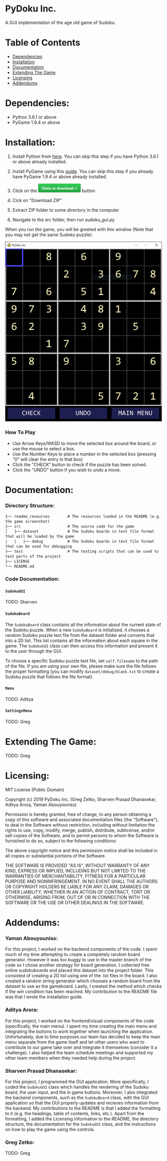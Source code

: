 # PyDoku Inc. #

A GUI implementation of the age old game of Sudoku.

# Table of Contents #

* [Dependencies](#dependencies)
* [Installation](#installation)
* [Documentation](#documentation)
* [Extending The Game](#extending-the-game)
* [Licensing](#licensing)
* [Addendums](#addendums)

# Dependencies: #

- Python 3.6.1 or above
- PyGame 1.9.4 or above

# Installation: #

1. Install Python from [here](https://www.python.org/). You can skip this step if you have Python 3.6.1 or above already installed.

2. Install PyGame using this [guide](https://www.pygame.org/wiki/GettingStarted). You can skip this step if you already have PyGame 1.9.4 or above already installed.

3. Click on the ![picture alt](readme_resources/clone_button.png "Clone or Download") button

4. Cick on "Download ZIP"

5. Extract ZIP folder to some directory in the computer

6. Navigate to the src folder, then run sudoku_gui.py

When you run the game, you will be greeted with this window (Note that you may not get the same Sudoku puzzle):

<p align="center">
  <img src="readme_resources/screenshot.png">
</p>

### How To Play ###

* Use Arrow Keys/WASD to move the selected box around the board, or use the mouse to select a box.
* Use the Number Keys to place a number in the selected box (pressing "0" will clear the entry in that box)
* Click the "CHECK" button to check if the puzzle has been solved.
* Click the "UNDO" button if you wish to undo a move.

# Documentation: #

### Directory Structure: ###

    ├── readme_resources        # The resources loaded in the README (e.g. the game screenshot)
    ├── src                     # The source code for the game
    │   ├── dataset             # The Sudoku boards in text file format that will be loaded by the game
    |   |   ├── debug           # The Sudoku boards in text file format that can be used for debugging
    ├── test                    # The testing scripts that can be used to test parts of the project
    ├── LICENSE
    └── README.md          
    
### Code Documentation: ### 

#### `SudokuGUI` ####
TODO: Sharven

#### `SudokuBoard` ####
The `SudokuBoard` class contains all the information about the current state of the
Sudoku puzzle. When a new `SudokuBoard` is initialized, it chooses a random Sudoku puzzle text file
from the dataset folder and converts that into a 2D list. This list contains all the
information about each square in the game. The `SudokuGUI` class can then access this information
and present it to the user through the GUI.

To choose a specific Sudoku puzzle text file, set `self.filename` to the path of the file. If you are using your own file, please make sure the file follows the proper formatting (you can modify `dataset/debug/blank.txt` to create a Sudoku puzzle that follows the file format).

#### `Menu` ####
TODO: Aditya

#### `SettingsMenu` ####
TODO: Greg

# Extending The Game: #

TODO: Greg

# Licensing: #

MIT License (Public Domain)

Copyright (c) 2019 PyDoku Inc. (Greg Zetko, Sharven Prasad Dhanasekar, Aditya Arora, Yaman Abouyouniss)

Permission is hereby granted, free of charge, to any person obtaining a copy
of this software and associated documentation files (the "Software"), to deal
in the Software without restriction, including without limitation the rights
to use, copy, modify, merge, publish, distribute, sublicense, and/or sell
copies of the Software, and to permit persons to whom the Software is
furnished to do so, subject to the following conditions:

The above copyright notice and this permission notice shall be included in all
copies or substantial portions of the Software.

THE SOFTWARE IS PROVIDED "AS IS", WITHOUT WARRANTY OF ANY KIND, EXPRESS OR
IMPLIED, INCLUDING BUT NOT LIMITED TO THE WARRANTIES OF MERCHANTABILITY,
FITNESS FOR A PARTICULAR PURPOSE AND NONINFRINGEMENT. IN NO EVENT SHALL THE
AUTHORS OR COPYRIGHT HOLDERS BE LIABLE FOR ANY CLAIM, DAMAGES OR OTHER
LIABILITY, WHETHER IN AN ACTION OF CONTRACT, TORT OR OTHERWISE, ARISING FROM,
OUT OF OR IN CONNECTION WITH THE SOFTWARE OR THE USE OR OTHER DEALINGS IN THE
SOFTWARE.

# Addendums: #

### Yaman Abouyouniss: ###

For this project, I worked on the backend components of the code. I spent much of my time attempting to create a completely random board generator. However it was too buggy to use in the master branch of the code so I chose another strategy for board generation. I collected free online sudokuboards and placed this dataset into the project folder. This consisted of creating a 2D list using one of the .txt files in the board. I also created a random string generator which chooses a random board from the dataset to use as the gameboard. Lastly, I created the method which checks if the win condition has been reached. My contribution to the README file was that I wrote the installation guide.

### Aditya Arora: ###

For this project, I worked on the frontend/visual components of the code (specifically, the main menu). I spent my time creating the main menu and integrating the buttons to work together when launching the application. Unfortunately, due to time purposes our team has decided to keep the main menu separate from the game itself and let other users who want to contribute to our game take over and integrate it themselves (consider it a challenge). I also helped the team schedule meetings and supported my other team members when they needed help during the project. 

### Sharven Prasad Dhanasekar: ###

For this project, I programmed the GUI application. More specifically, I coded the `SudokuGUI` class which handles the rendering of the Sudoku board, the user input, and the in game buttons. Moreover, I also integrated the backend components, such as the `SudokuBoard` class, with the GUI application so that the GUI properly updates and recieves information from the backend. My contributions to the README is that I added the formatting to it (e.g. the headings, table of contents, links, etc.). Apart from the formatting, I added the Licensing information to the README, the directory structure, the documentation for the `SudokuGUI` class, and the instructions on how to play the game using the controls.

### Greg Zetko: ###

TODO: Greg
